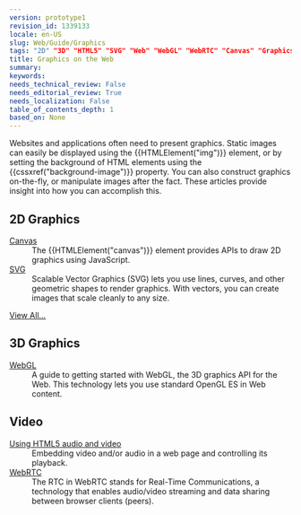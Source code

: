 ```yaml
---
version: prototype1
revision_id: 1339133
locale: en-US
slug: Web/Guide/Graphics
tags: "2D" "3D" "HTML5" "SVG" "Web" "WebGL" "WebRTC" "Canvas" "Graphics"
title: Graphics on the Web
summary: 
keywords: 
needs_technical_review: False
needs_editorial_review: True
needs_localization: False
table_of_contents_depth: 1
based_on: None
---
```

<p><span class="seoSummary">Websites and applications often need to present graphics.</span> Static images can easily be displayed using the {{HTMLElement("img")}} element, or by setting the background of HTML elements using the {{cssxref("background-image")}} property. You can also construct graphics on-the-fly, or manipulate images after the fact. <span class="seoSummary">These articles provide insight into how you can accomplish this.</span></p>

<div class="row topicpage-table">
<div class="section">
<h2 class="Documentation" id="2D_Graphics">2D Graphics</h2>

<dl>
 <dt><a href="/en-US/docs/HTML/Canvas">Canvas</a></dt>
 <dd>The {{HTMLElement("canvas")}} element provides APIs to draw 2D graphics using JavaScript.</dd>
 <dt><a href="/en-US/docs/Web/SVG">SVG</a></dt>
 <dd>Scalable Vector Graphics (SVG) lets you use lines, curves, and other geometric shapes to render graphics. With vectors, you can create images that scale cleanly to any size.</dd>
</dl>

<p><span class="alllinks"><a href="/en-US/docs/tag/Graphics">View All...</a></span></p>
</div>

<div class="section">
<h2 class="Documentation" id="3D_Graphics">3D Graphics</h2>

<dl>
 <dt><a href="/en-US/docs/Web/WebGL">WebGL</a></dt>
 <dd>A guide to getting started with WebGL, the 3D graphics API for the Web. This technology lets you use standard OpenGL ES in Web content.</dd>
</dl>

<h2 id="Video">Video</h2>

<dl>
 <dt><a href="/en-US/docs/Web/Guide/HTML/Using_HTML5_audio_and_video">Using HTML5 audio and video</a></dt>
 <dd>Embedding video and/or audio in a web page and controlling its playback.</dd>
 <dt><a href="/en-US/docs/WebRTC">WebRTC</a></dt>
 <dd>The RTC in WebRTC stands for Real-Time Communications, a technology that enables audio/video streaming and data sharing between browser clients (peers).</dd>
</dl>
</div>
</div>

